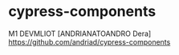 # cypress-components

M1 DEVMLIOT [ANDRIANATOANDRO Dera]
https://github.com/andriad/cypress-components
